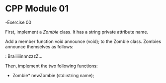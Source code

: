# CPP Module 01

-Exercise 00

First, implement a *Zombie* class. It has a string private attribute name.

Add a member function void announce (void)\; to the Zombie class. Zombies announce themselves as follows:

<name>: BraiiiiiinnnzzzZ...
  
Then, implement the two following functions:
  
- Zombie* newZombie (std::string name);

  
